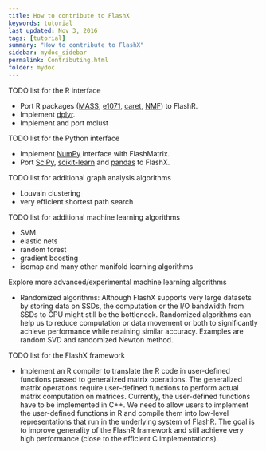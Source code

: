 ```yaml
---
title: How to contribute to FlashX
keywords: tutorial
last_updated: Nov 3, 2016
tags: [tutorial]
summary: "How to contribute to FlashX"
sidebar: mydoc_sidebar
permalink: Contributing.html
folder: mydoc
---
```


TODO list for the R interface

* Port R packages ([MASS](https://cran.r-project.org/web/packages/MASS/index.html), [e1071](https://cran.r-project.org/web/packages/e1071/index.html), [caret](http://topepo.github.io/caret/index.html), [NMF](https://cran.r-project.org/web/packages/NMF/index.html)) to FlashR.
* Implement [dplyr](https://cran.r-project.org/web/packages/dplyr/index.html).
* Implement and port mclust

TODO list for the Python interface

* Implement [NumPy](http://www.numpy.org/) interface with FlashMatrix.
* Port [SciPy](https://www.scipy.org/), [scikit-learn](http://scikit-learn.org/) and [pandas](http://pandas.pydata.org/) to FlashX.

TODO list for additional graph analysis algorithms

* Louvain clustering
* very efficient shortest path search

TODO list for additional machine learning algorithms

* SVM
* elastic nets
* random forest
* gradient boosting
* isomap and many other manifold learning algorithms

Explore more advanced/experimental machine learning algorithms

* Randomized algorithms: Although FlashX supports very large datasets by storing data on SSDs, the computation or the I/O bandwidth from SSDs to CPU might still be the bottleneck. Randomized algorithms can help us to reduce computation or data movement or both to significantly achieve performance while retaining similar accuracy. Examples are random SVD and randomized Newton method.

TODO list for the FlashX framework

* Implement an R compiler to translate the R code in user-defined functions passed to generalized matrix operations.
The generalized matrix operations require user-defined functions to perform actual matrix computation on matrices. Currently, the user-defined functions have to be implemented in C++. We need to allow users to implement the user-defined functions in R and compile them into low-level representations that run in the underlying system of FlashR. The goal is to improve generality of the FlashR framework and still achieve very high performance (close to the efficient C implementations).

